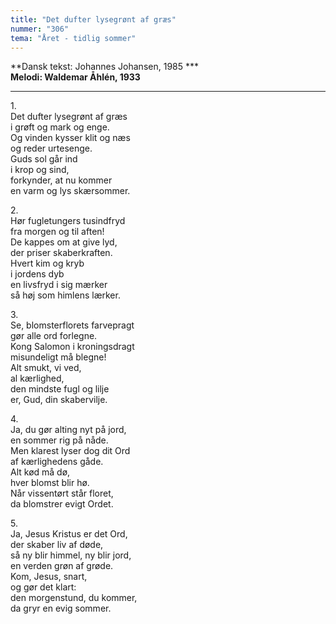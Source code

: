 ```yaml
---
title: "Det dufter lysegrønt af græs"
nummer: "306"
tema: "Året - tidlig sommer"
---
```


**Dansk tekst: Johannes Johansen, 1985 *** <br>
**Melodi: Waldemar Åhlén, 1933** <br>

***

1\.\
Det dufter lysegrønt af græs<br>
i grøft og mark og enge.<br>
Og vinden kysser klit og næs<br>
og reder urtesenge.<br>
Guds sol går ind<br>
i krop og sind,<br>
forkynder, at nu kommer<br>
en varm og lys skærsommer.<br>

2\.\
Hør fugletungers tusindfryd<br>
fra morgen og til aften!<br>
De kappes om at give lyd,<br>
der priser skaberkraften.<br>
Hvert kim og kryb<br>
i jordens dyb<br>
en livsfryd i sig mærker<br>
så høj som himlens lærker.<br>

3\.\
Se, blomsterflorets farvepragt<br>
gør alle ord forlegne.<br>
Kong Salomon i kroningsdragt<br>
misundeligt må blegne!<br>
Alt smukt, vi ved,<br>
al kærlighed,<br>
den mindste fugl og lilje<br>
er, Gud, din skabervilje.<br>

4\.\
Ja, du gør alting nyt på jord,<br>
en sommer rig på nåde.<br>
Men klarest lyser dog dit Ord<br>
af kærlighedens gåde.<br>
Alt kød må dø,<br>
hver blomst blir hø.<br>
Når vissentørt står floret,<br>
da blomstrer evigt Ordet.<br>

5\.\
Ja, Jesus Kristus er det Ord,<br>
der skaber liv af døde,<br>
så ny blir himmel, ny blir jord,<br>
en verden grøn af grøde.<br>
Kom, Jesus, snart,<br>
og gør det klart:<br>
den morgenstund, du kommer,<br>
da gryr en evig sommer.<br>
